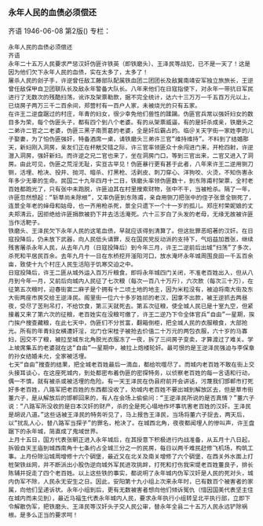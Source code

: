 ### 永年人民的血债必须偿还
齐语
1946-06-08
第2版()
专栏：

    永年人民的血债必须偿还
    齐语
    永年二十五万人民要求严惩汉奸伪匪许铁英（即铁磨头）、王泽民等战犯，已不是一天了！这是因为他们欠下永年人民的血债，实在太多了，太多了！
    屠杀人民的刽子手，许逆曾任敌工藤部队配属铁血团二团团长及敌冀南靖安军独立旅旅长，王逆曾任敌保甲自卫团联队长及敌永年警备大队长。八年来他们在日寇指使下，对永年一带抗日军民进行了无数次的残酷扫荡，讹诈及架票勒款，据不完全统计，达六十三万万一千五百万元以上，已烧房子两万三千二百余间，郑营村有一百户人家，未被烧光的只有五家。
    在许王二逆盘踞过的村庄，年青的妇女，很少幸免他们兽性的蹂躏。伪匪官兵常以强奸妇女的数目多为荣，每个伪匪头子，都有四个到八个老婆。有的从架票威逼，有的是奸杀成亲，铁磨头之二弟许二官之二老婆，伪匪三黑子南贾葛的老婆，全是奸后霸占的。临＠关天字街一家姓李的儿子娶妻，为了怕伪匪强奸，特备酒席一桌，请铁磨头三弟许三官“维持维持”。不料到了结婚那天，新妇刚入洞房，亲友们正在杯觥交错之际，许三官率领匪众十余闯进门来，开枪四射，许逆潜入洞房，强奸新妇。而许逆之兄二官也来了，坐在洞房门口，等到三官出来，二官又进入了洞房。由此可见，伪匪之荒淫无耻，实亘古罕见！伪匪暴行更有甚于此者，八年来许王二逆用铡刀铡，活埋、枪决、投井、抛河、暗杀、打黑枪、活剥皮、刺刀穿心、洋狗咬、火烫，不知伤害永年多少无辜的生命。民国二十九年四月十二日，铁磨头率领伪匪数十，到东陈甫村架票，全村老百姓都跑光了，只有张中未跑脱，许匪迫其在村里搜索财物，张中不干，当被枪杀。隔了一年，许匪忽然想起：“斩草尚未除根”，又率伪匪到东陈甫，亲自用铡刀把张中的侄子张景全铡死了，连景全年老的婶母和姑母，也一齐用枪杀死，景全只遗下一个十一岁的孤儿。郑庄村荣妮娘的丈夫郑清云，因拒绝给许匪捐款被扔下井去活活淹死。六十三岁白了头发的老母，无缘无故被许匪当作活靶子。
    铁磨头、王泽民欠下永年人民的这笔血债，早就应该得到清算了。但这批罪恶昭著的汉奸。在日寇投降后，仍未放下武器，向人民低头请罪，反在国民党反动派的支持下，气焰益加嚣张，继续残害屠杀永年人民，从去年八月（日寇投降后）到今年三月，许王二逆前后出城“扫荡”了多次，杀死和平居民百余。去年九月十一日在东桥挖开滏阳河口，放水淹坏永年城周围良田一千五百余亩，致使十九个村庄人民生活陷于饥寒交迫之中。
    日寇投降后，许王二匪从城外运入百万斤粮食，即将永年城四门关闭，不准老百姓出入，但从八月到今年一月，又前后向城内人民征了七次粮（每次一百八十万斤），六次款（每次三十万），在征第五次粮时，迎春街窦二麻子是个拥有十二顷土地的地主，因为米粒没有，被迫将南大街及东大街两座市房交给王逆泽民。阁里街一位六十多岁姓祁的老汉，因拿不出款，被王逆抓去两昼夜，受尽了苦刑吊打，不给饮食，第三天就死去。第五次征粮，使全城人民已是十室九空，但紧接着又来了第六次的征粮，老百姓实在没粮可缴了，许王二逆乃下令全体官兵“自由”一星期，挨门挨户搜查藏粮，在此七天中，伪匪们不分贫富，翻箱倒柜，把全城人民的衣服粮食，大部抢光。所有的年青妇女横遭奸淫，北门仓宋桂子被抢去价值二十万元的两包衣服，六十岁的马寡妇，因交不了粮，被拉至城东北角脱光衣服冻了一夜，拆了三间房子变卖，才算渡过了难关。学上坡席集五的老婆就在这“自由”一星期中，被拉上炮楼轮奸。最可恨的是王逆泽民强迫与李保章的孙女结婚未允，全家被活埋。
    七天“自由”搜查的结果，把全城老百姓最后一滴血，都给吮噬尽了。而城内老百姓不敢在街上交头接耳谈心，在这座死城内，到处都密布着伪匪的密探特务，以侦察老百姓的每一言语和行动，偶一不慎，就有被杀或被活埋的危险。有一天王泽民在伪县府前开会讲话，污蔑我们邯郸市打死好多老百姓，八路军把老百姓的东西都没收了，劝城内老百姓不要出城到解放区去，但是草市街董六子，是从解放后的邯郸回来的，有人在会场上偷偷问：“王逆泽民所说的是否真情？”董六子说：“八路军所没收的是日本汉奸的财产，杀的全是死心塌地作坏事坑害老百姓的汉奸。王泽民是胡说八道。”这些话被王泽民的特务听见了，马上报告王泽民，当场将董六子捉去，两天后，以“扰乱人心，替八路军当探子”的罪名，枪决了。在城西北角，夜夜都闻埋人的惨叫声，许王盘踞下的永年城，简直成了鬼域世界。
    上月十五日，国方代表张朝正进入永年城后，在其授意下积极进行内战准备，从五月十八日起，拆毁自天王庙到城西南角十七条约占全城三分之一的民房，每日以两千难民赶修飞机场，构筑工事。上月份除沿城周增修十六个碉堡，最近又在北关及南关增修了六个碉堡，在西关外水面上打桩架铁丝网，并不断派出小股伪逆向城外军民进攻挑衅，打死和打伤我宋堤老百姓董良子，排长陈辅并捉走了四个老百姓。以上这些铁的事实，都说明了永年城内伪军汉奸是人民的死对头，城内伪军不除，人民永无安生之日。因此，安阳第十九小组上次来永年时，已有数百个被害者的家属，向他们呈递诉状。永年小组到后，更有无数被害者想向他们倾诉冤仇（惜因国美代表坚主住在城内而未见到），最近马福生代表永年城内人民，要求永年执行小组转呈北平执行部，立即下令解散伪军，把铁磨头、王泽民等汉奸头子交人民公审，替永年全县二十五万人民永远铲除祸根。是多么正当的要求呵！
